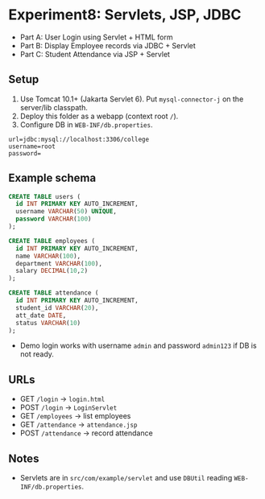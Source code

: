 # Experiment8: Servlets, JSP, JDBC

- Part A: User Login using Servlet + HTML form
- Part B: Display Employee records via JDBC + Servlet
- Part C: Student Attendance via JSP + Servlet

## Setup
1. Use Tomcat 10.1+ (Jakarta Servlet 6). Put `mysql-connector-j` on the server/lib classpath.
2. Deploy this folder as a webapp (context root `/`).
3. Configure DB in `WEB-INF/db.properties`.

```properties
url=jdbc:mysql://localhost:3306/college
username=root
password=
```

## Example schema
```sql
CREATE TABLE users (
  id INT PRIMARY KEY AUTO_INCREMENT,
  username VARCHAR(50) UNIQUE,
  password VARCHAR(100)
);

CREATE TABLE employees (
  id INT PRIMARY KEY AUTO_INCREMENT,
  name VARCHAR(100),
  department VARCHAR(100),
  salary DECIMAL(10,2)
);

CREATE TABLE attendance (
  id INT PRIMARY KEY AUTO_INCREMENT,
  student_id VARCHAR(20),
  att_date DATE,
  status VARCHAR(10)
);
```

- Demo login works with username `admin` and password `admin123` if DB is not ready.

## URLs
- GET `/login` → `login.html`
- POST `/login` → `LoginServlet`
- GET `/employees` → list employees
- GET `/attendance` → `attendance.jsp`
- POST `/attendance` → record attendance

## Notes
- Servlets are in `src/com/example/servlet` and use `DBUtil` reading `WEB-INF/db.properties`.

